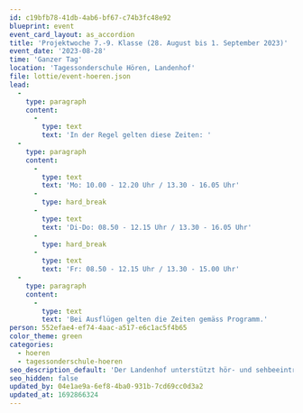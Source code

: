 ```yaml
---
id: c19bfb78-41db-4ab6-bf67-c74b3fc48e92
blueprint: event
event_card_layout: as_accordion
title: 'Projektwoche 7.-9. Klasse (28. August bis 1. September 2023)'
event_date: '2023-08-28'
time: 'Ganzer Tag'
location: 'Tagessonderschule Hören, Landenhof'
file: lottie/event-hoeren.json
lead:
  -
    type: paragraph
    content:
      -
        type: text
        text: 'In der Regel gelten diese Zeiten: '
  -
    type: paragraph
    content:
      -
        type: text
        text: 'Mo: 10.00 - 12.20 Uhr / 13.30 - 16.05 Uhr'
      -
        type: hard_break
      -
        type: text
        text: 'Di-Do: 08.50 - 12.15 Uhr / 13.30 - 16.05 Uhr'
      -
        type: hard_break
      -
        type: text
        text: 'Fr: 08.50 - 12.15 Uhr / 13.30 - 15.00 Uhr'
  -
    type: paragraph
    content:
      -
        type: text
        text: 'Bei Ausflügen gelten die Zeiten gemäss Programm.'
person: 552efae4-ef74-4aac-a517-e6c1ac5f4b65
color_theme: green
categories:
  - hoeren
  - tagessonderschule-hoeren
seo_description_default: 'Der Landenhof unterstützt hör- und sehbeeinträchtigte Kinder & Jugendliche in ihrem selbstbestimmten Leben durch Förderung ihrer Fähigkeiten & Entwicklung'
seo_hidden: false
updated_by: 04e1ae9a-6ef8-4ba0-931b-7cd69cc0d3a2
updated_at: 1692866324
---
```

